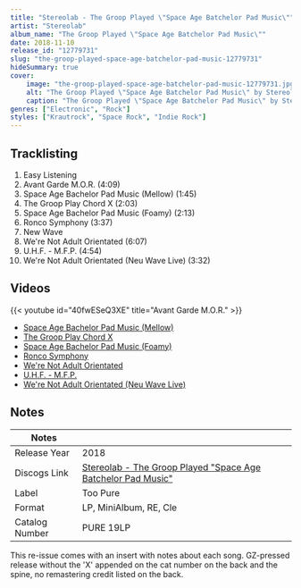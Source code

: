 ```yaml
---
title: "Stereolab - The Groop Played \"Space Age Batchelor Pad Music\""
artist: "Stereolab"
album_name: "The Groop Played \"Space Age Batchelor Pad Music\""
date: 2018-11-10
release_id: "12779731"
slug: "the-groop-played-space-age-batchelor-pad-music-12779731"
hideSummary: true
cover:
    image: "the-groop-played-space-age-batchelor-pad-music-12779731.jpg"
    alt: "The Groop Played \"Space Age Batchelor Pad Music\" by Stereolab"
    caption: "The Groop Played \"Space Age Batchelor Pad Music\" by Stereolab"
genres: ["Electronic", "Rock"]
styles: ["Krautrock", "Space Rock", "Indie Rock"]
---
```


## Tracklisting
1. Easy Listening
2. Avant Garde M.O.R. (4:09)
3. Space Age Bachelor Pad Music (Mellow) (1:45)
4. The Groop Play Chord X (2:03)
5. Space Age Bachelor Pad Music (Foamy) (2:13)
6. Ronco Symphony (3:37)
7. New Wave
8. We're Not Adult Orientated (6:07)
9. U.H.F. - M.F.P. (4:54)
10. We're Not Adult Orientated (Neu Wave Live) (3:32)

## Videos
{{< youtube id="40fwESeQ3XE" title="Avant Garde M.O.R." >}}
- [Space Age Bachelor Pad Music (Mellow)](https://www.youtube.com/watch?v=omLgNwbcPb8)
- [The Groop Play Chord X](https://www.youtube.com/watch?v=1ESJ9GXUCWI)
- [Space Age Bachelor Pad Music (Foamy)](https://www.youtube.com/watch?v=IGBOxp-DMvM)
- [Ronco Symphony](https://www.youtube.com/watch?v=zOl52t2OjWI)
- [We're Not Adult Orientated](https://www.youtube.com/watch?v=IKwbQjWq2zQ)
- [U.H.F. - M.F.P.](https://www.youtube.com/watch?v=bOndzPF8O8g)
- [We're Not Adult Orientated (Neu Wave Live)](https://www.youtube.com/watch?v=pa3WPWxZ7GM)


## Notes

| Notes          |             |
| ---------------| ----------- |
| Release Year   | 2018 |
| Discogs Link   | [Stereolab - The Groop Played \"Space Age Batchelor Pad Music\"](https://www.discogs.com/release/12779731-Stereolab-The-Groop-Played-Space-Age-Batchelor-Pad-Music) |
| Label          | Too Pure |
| Format         | LP, MiniAlbum, RE, Cle |
| Catalog Number | PURE 19LP |

This re-issue comes with an insert with notes about each song.   GZ-pressed release without the 'X' appended on the cat number on the back and the spine, no remastering credit listed on the back.

